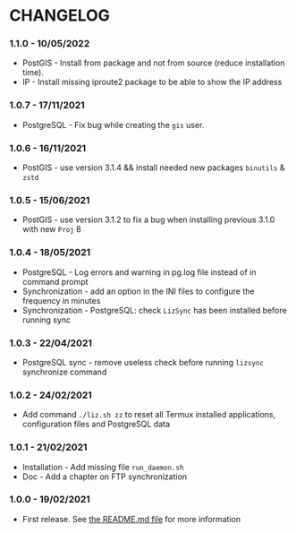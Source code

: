 # CHANGELOG

### 1.1.0 - 10/05/2022

* PostGIS - Install from package and not from source (reduce installation time).
* IP - Install missing iproute2 package to be able to show the IP address

### 1.0.7 - 17/11/2021

* PostgreSQL - Fix bug while creating the `gis` user.

### 1.0.6 - 16/11/2021

* PostGIS - use version 3.1.4 && install needed new packages `binutils` & `zstd`

### 1.0.5 - 15/06/2021

* PostGIS - use version 3.1.2 to fix a bug when installing previous 3.1.0 with new `Proj` 8

### 1.0.4 - 18/05/2021

* PostgreSQL - Log errors and warning in pg.log file instead of in command prompt
* Synchronization - add an option in the INI files to configure the frequency in minutes
* Synchronization - PostgreSQL: check `LizSync` has been installed before running sync

### 1.0.3 - 22/04/2021

* PostgreSQL sync - remove useless check before running `lizsync` synchronize command

### 1.0.2 - 24/02/2021

* Add command `./liz.sh zz` to reset all Termux installed applications, configuration files and PostgreSQL data

### 1.0.1 - 21/02/2021

* Installation - Add missing file `run_daemon.sh`
* Doc - Add a chapter on FTP synchronization

### 1.0.0 - 19/02/2021

* First release. See [the README.md file](README.md) for more information
